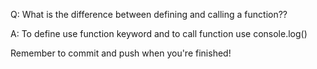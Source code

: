 Q: What is the difference between defining and calling a function??

A: To define use function keyword and to call function use console.log()


Remember to commit and push when you're finished!